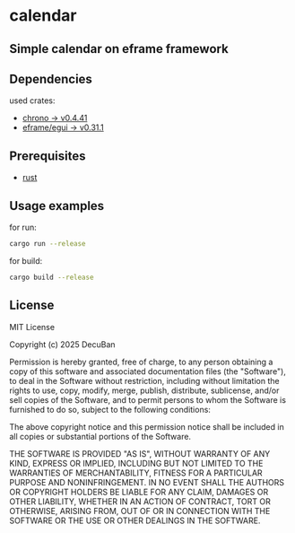 # calendar

Simple calendar on eframe framework
---

## Dependencies

used crates:

- [chrono -> v0.4.41](https://crates.io/crates/chrono)
- [eframe/egui -> v0.31.1](https://crates.io/crates/eframe)


## Prerequisites

- [rust](https://www.rust-lang.org/tools/install)

## Usage examples

for run:

```bash
cargo run --release
```

for build:

``` bash
cargo build --release
```

## License

MIT License

Copyright (c) 2025 DecuBan

Permission is hereby granted, free of charge, to any person obtaining a copy
of this software and associated documentation files (the "Software"), to deal
in the Software without restriction, including without limitation the rights
to use, copy, modify, merge, publish, distribute, sublicense, and/or sell
copies of the Software, and to permit persons to whom the Software is
furnished to do so, subject to the following conditions:

The above copyright notice and this permission notice shall be included in all
copies or substantial portions of the Software.

THE SOFTWARE IS PROVIDED "AS IS", WITHOUT WARRANTY OF ANY KIND, EXPRESS OR
IMPLIED, INCLUDING BUT NOT LIMITED TO THE WARRANTIES OF MERCHANTABILITY,
FITNESS FOR A PARTICULAR PURPOSE AND NONINFRINGEMENT. IN NO EVENT SHALL THE
AUTHORS OR COPYRIGHT HOLDERS BE LIABLE FOR ANY CLAIM, DAMAGES OR OTHER
LIABILITY, WHETHER IN AN ACTION OF CONTRACT, TORT OR OTHERWISE, ARISING FROM,
OUT OF OR IN CONNECTION WITH THE SOFTWARE OR THE USE OR OTHER DEALINGS IN THE
SOFTWARE.
